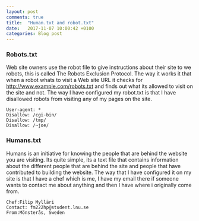 ```yaml
---
layout: post
comments: true
title:  "Human.txt and robot.txt"
date:   2017-11-07 10:00:42 +0100
categories: Blog post
---
```


### Robots.txt
Web site owners use the robot file to give instructions about their site to we robots, this is called The Robots Exclusion Protocol. The way it works it that when a robot whats to visit a Web site URL it checks for http://www.example.com/robots.txt and finds out what its allowed to visit on the site and not. The way I have configured my robot.txt is that I have disallowed robots from visiting any of my pages on the site.

```
User-agent: *
Disallow: /cgi-bin/
Disallow: /tmp/
Disallow: /~joe/
```

### Humans.txt
Humans is an initiative for knowing the people that are behind the website you are visiting. Its quite simple, its a text file that contains information about the different people that are behind the site and people that have contributed to building the website. The way that I have configured it on my site is that I have a chef which is me, I have my email there if someone wants to contact me about anything and then I have where i originally come from. 

```
Chef:Filip Mylläri
Contact: fm222hp@student.lnu.se
From:Mönsterås, Sweden
```
